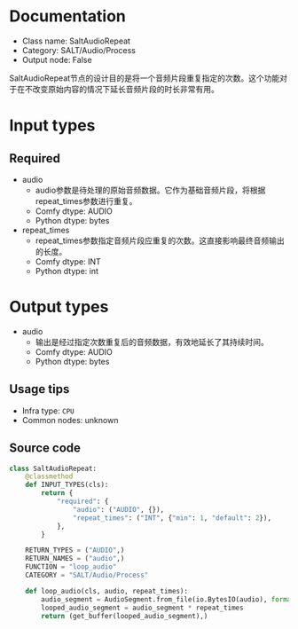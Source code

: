 
# Documentation
- Class name: SaltAudioRepeat
- Category: SALT/Audio/Process
- Output node: False

SaltAudioRepeat节点的设计目的是将一个音频片段重复指定的次数。这个功能对于在不改变原始内容的情况下延长音频片段的时长非常有用。

# Input types
## Required
- audio
    - audio参数是待处理的原始音频数据。它作为基础音频片段，将根据repeat_times参数进行重复。
    - Comfy dtype: AUDIO
    - Python dtype: bytes
- repeat_times
    - repeat_times参数指定音频片段应重复的次数。这直接影响最终音频输出的长度。
    - Comfy dtype: INT
    - Python dtype: int

# Output types
- audio
    - 输出是经过指定次数重复后的音频数据，有效地延长了其持续时间。
    - Comfy dtype: AUDIO
    - Python dtype: bytes


## Usage tips
- Infra type: `CPU`
- Common nodes: unknown


## Source code
```python
class SaltAudioRepeat:
    @classmethod
    def INPUT_TYPES(cls):
        return {
            "required": {
                "audio": ("AUDIO", {}),
                "repeat_times": ("INT", {"min": 1, "default": 2}),
            },
        }

    RETURN_TYPES = ("AUDIO",)
    RETURN_NAMES = ("audio",)
    FUNCTION = "loop_audio"
    CATEGORY = "SALT/Audio/Process"

    def loop_audio(cls, audio, repeat_times):
        audio_segment = AudioSegment.from_file(io.BytesIO(audio), format="wav")
        looped_audio_segment = audio_segment * repeat_times
        return (get_buffer(looped_audio_segment),)

```
